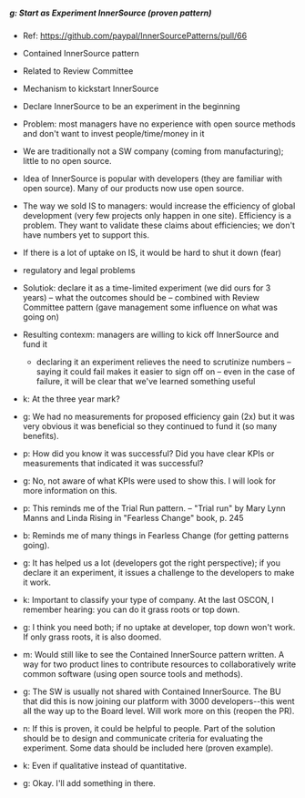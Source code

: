 ##### g: Start as Experiment InnerSource (proven pattern)
* Ref: https://github.com/paypal/InnerSourcePatterns/pull/66
* Contained InnerSource pattern
* Related to Review Committee
* Mechanism to kickstart InnerSource
* Declare InnerSource to be an experiment in the beginning
* Problem: most managers have no experience with open source methods and don't want to invest people/time/money in it
* We are traditionally not a SW company (coming from manufacturing); little to no open source.
* Idea of InnerSource is popular with developers (they are familiar with open source). Many of our products now use open source.
* The way we sold IS to managers: would increase the efficiency of global development (very few projects only happen in one site). Efficiency is a problem. They want to validate these claims about efficiencies; we don't have numbers yet to support this.
* If there is a lot of uptake on IS, it would be hard to shut it down (fear)
* regulatory and legal problems
* Solutiok: declare it as a time-limited experiment (we did ours for 3 years)
    – what the outcomes should be
    – combined with Review Committee pattern (gave management some influence on what was going on)
* Resulting contexm: managers are willing to kick off InnerSource and fund it
    - declaring it an experiment relieves the need to scrutinize numbers
    – saying it could fail makes it easier to sign off on
    – even in the case of failure, it will be clear that we've learned something useful
* k: At the three year mark?
* g: We had no measurements for proposed efficiency gain (2x) but it was very obvious it was beneficial so they continued to fund it (so many benefits).
* p: How did you know it was successful? Did you have clear KPIs or measurements that indicated it was successful?
* g: No, not aware of what KPIs were used to show this. I will look for more information on this.
* p: This reminds me of the Trial Run pattern.
    – "Trial run" by Mary Lynn Manns and Linda Rising in "Fearless Change" book, p. 245
* b: Reminds me of many things in Fearless Change (for getting patterns going).
* g: It has helped us a lot (developers got the right perspective); if you declare it an experiment, it issues a challenge to the developers to make it work.
* k: Important to classify your type of company. At the last OSCON, I remember hearing: you can do it grass roots or top down.
* g: I think you need both; if no uptake at developer, top down won't work. If only grass roots, it is also doomed.

* m: Would still like to see the Contained InnerSource pattern written. A way for two product lines to contribute resources to collaboratively write common software (using open source tools and methods).
* g: The SW is usually not shared with Contained InnerSource. The BU that did this is now joining our platform with 3000 developers--this went all the way up to the Board level. Will work more on this (reopen the PR).

* n: If this is proven, it could be helpful to people. Part of the solution should be to design and communicate criteria for evaluating the experiment. Some data should be included here (proven example).
* k: Even if qualitative instead of quantitative.
* g: Okay. I'll add something in there.
